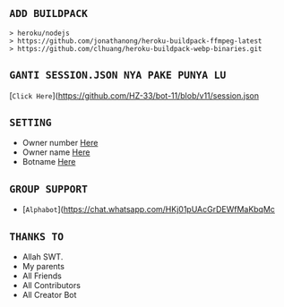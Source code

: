 

## `ADD BUILDPACK`

```
> heroku/nodejs
> https://github.com/jonathanong/heroku-buildpack-ffmpeg-latest
> https://github.com/clhuang/heroku-buildpack-webp-binaries.git
```

## `GANTI SESSION.JSON NYA PAKE PUNYA LU`

[`Click Here`](https://github.com/HZ-33/bot-11/blob/v11/session.json

## `SETTING`

- Owner number [Here](https://github.com/zeeoneofc/Alphab0t11/blob/master/settings.json#L1)
- Owner name [Here](https://github.com/zeeoneofc/Alphab0t11/blob/master/settings.json#L1)
- Botname [Here](https://github.com/zeeoneofc/Alphab0t11/blob/master/settings.json#L1)


## ```GROUP SUPPORT```

- [`Alphabot`](https://chat.whatsapp.com/HKj01pUAcGrDEWfMaKbqMc


## `THANKS TO`

- Allah SWT.
- My parents
- All Friends
- All Contributors
- All Creator Bot
